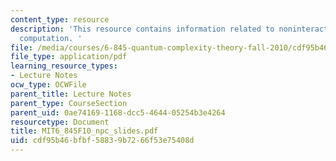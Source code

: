 ```yaml
---
content_type: resource
description: 'This resource contains information related to noninteracting particle
  computation. '
file: /media/courses/6-845-quantum-complexity-theory-fall-2010/cdf95b46bfbf58839b7266f53e75408d_MIT6_845F10_npc_slides.pdf
file_type: application/pdf
learning_resource_types:
- Lecture Notes
ocw_type: OCWFile
parent_title: Lecture Notes
parent_type: CourseSection
parent_uid: 0ae74169-1168-dcc5-4644-05254b3e4264
resourcetype: Document
title: MIT6_845F10_npc_slides.pdf
uid: cdf95b46-bfbf-5883-9b72-66f53e75408d
---
```

